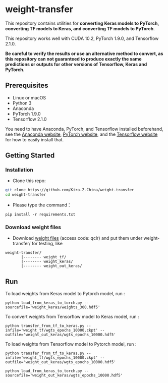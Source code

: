 # weight-transfer

This repository contains utilities for **converting Keras models to PyTorch, converting TF models to Keras, and converting TF models to PyTorch**.

This repository works well with CUDA 10.2, PyTorch 1.9.0, and Tensorflow 2.1.0.

**Be careful to verify the results or use an alternative method to convert, as this repository can not guaranteed to produce exactly the same predictions or outputs for other versions of Tensorflow, Keras and PyTorch.**

## Prerequisites
- Linux or macOS
- Python 3
- Anaconda
- PyTorch 1.9.0
- Tensorflow 2.1.0

You need to have Anaconda, PyTorch, and Tensorflow installed beforehand, see the [Anaconda website](https://www.anaconda.com), [PyTorch website](https://www.pytorch.org), and the [Tensorflow website](https://tensorflow.google.cn) for how to easily install that.

## Getting Started
### Installation

- Clone this repo:
```bash
git clone https://github.com/Kira-Z-China/weight-transfer
cd weight-transfer
```
- Please type the command：
```
pip install -r requirements.txt
```
### Download weight files

- Download [weight files](https://pan.baidu.com/s/1UGfUyN8rx7_kbBbHfsgjEQ) (access code: qclr) and put them under weight-transfer/ for testing, like 
```
weight-transfer/
       |-------- weight_tf/
       |-------- weight_keras/
       |-------- weight_out_keras/
```

## Run

To load weights from Keras model to Pytorch model, run :

```
python load_from_keras_to_torch.py --sourcefile='weight_keras/weights_300.hdf5'
```

To convert weights from Tensorflow model to Keras model, run :

```
python transfer_from_tf_to_keras.py --infile='weight_tf/wgts_epochs_10000.ckpt' --outfile='weight_out_keras/wgts_epochs_10000.hdf5'
```
To load weights from Tensorflow model to Pytorch model, run :

```
python transfer_from_tf_to_keras.py --infile='weight_tf/wgts_epochs_10000.ckpt' --outfile='weight_out_keras/wgts_epochs_10000.hdf5'

python load_from_keras_to_torch.py --sourcefile='weight_out_keras/wgts_epochs_10000.hdf5'
```



